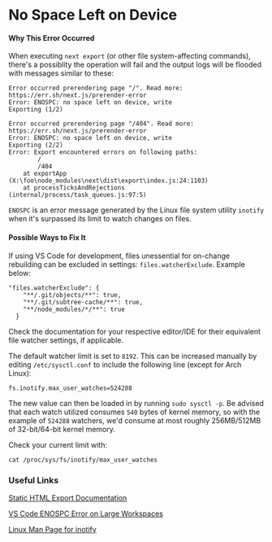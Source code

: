 # No Space Left on Device

#### Why This Error Occurred

When executing `next export` (or other file system-affecting commands), there's a possiblity the operation will fail and the output logs will be flooded with messages similar to these:

```
Error occurred prerendering page "/". Read more: https://err.sh/next.js/prerender-error
Error: ENOSPC: no space left on device, write
Exporting (1/2)

Error occurred prerendering page "/404". Read more: https://err.sh/next.js/prerender-error
Error: ENOSPC: no space left on device, write
Exporting (2/2)
Error: Export encountered errors on following paths:
        /
        /404
    at exportApp (X:\foo\node_modules\next\dist\export\index.js:24:1103)
    at processTicksAndRejections (internal/process/task_queues.js:97:5)
```

`ENOSPC` is an error message generated by the Linux file system utility `inotify` when it's surpassed its limit to watch changes on files.

#### Possible Ways to Fix It

If using VS Code for development, files unessential for on-change rebuilding can be excluded in settings: `files.watcherExclude`. Example below:
```
"files.watcherExclude": {
    "**/.git/objects/**": true,
    "**/.git/subtree-cache/**": true,
    "**/node_modules/*/**": true
  }
```

Check the documentation for your respective editor/IDE for their equivalent file watcher settings, if applicable.

The default watcher limit is set to `8192`. This can be increased manually by editing `/etc/sysctl.conf` to include the following line (except for Arch Linux):
```
fs.inotify.max_user_watches=524288
```

The new value can then be loaded in by running `sudo sysctl -p`. Be advised that each watch utilized consumes `540` bytes of kernel memory, so with the example of `524288` watchers, we'd consume at most roughly 256MB/512MB of 32-bit/64-bit kernel memory.

Check your current limit with:
```
cat /proc/sys/fs/inotify/max_user_watches
```


### Useful Links

[Static HTML Export Documentation](https://nextjs.org/docs/advanced-features/static-html-export)

[VS Code ENOSPC Error on Large Workspaces ](https://code.visualstudio.com/docs/setup/linux#_visual-studio-code-is-unable-to-watch-for-file-changes-in-this-large-workspace-error-enospc)

[Linux Man Page for inotify](https://linux.die.net/man/7/inotify)

